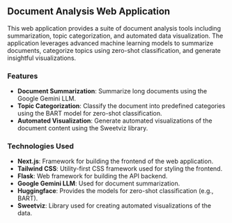 ## Document Analysis Web Application

This web application provides a suite of document analysis tools including summarization, topic categorization, and automated data visualization. The application leverages advanced machine learning models to summarize documents, categorize topics using zero-shot classification, and generate insightful visualizations.

### Features
- **Document Summarization**: Summarize long documents using the Google Gemini LLM.
- **Topic Categorization**: Classify the document into predefined categories using the BART model for zero-shot classification.
- **Automated Visualization**: Generate automated visualizations of the document content using the Sweetviz library.

### Technologies Used
- **Next.js**: Framework for building the frontend of the web application.
- **Tailwind CSS**: Utility-first CSS framework used for styling the frontend.
- **Flask**: Web framework for building the API backend.
- **Google Gemini LLM**: Used for document summarization.
- **Huggingface**: Provides the models for zero-shot classification (e.g., BART).
- **Sweetviz**: Library used for creating automated visualizations of the data.
